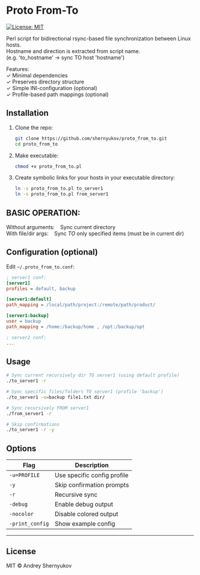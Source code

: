 # Proto From-To

[![License: MIT](https://img.shields.io/badge/License-MIT-yellow.svg)](LICENSE)

Perl script for bidirectional rsync-based file synchronization between Linux hosts.<br/>
Hostname and direction is extracted from script name.<br/> 
    (e.g. 'to_hostname' → sync TO host 'hostname')<br/>

Features:<br/>
✓ Minimal dependencies<br/>
✓ Preserves directory structure<br/>
✓ Simple INI-configuration (optional)<br/>
✓ Profile-based path mappings (optional)<br/>

## Installation
1. Clone the repo:
   ```bash
   git clone https://github.com/shernyukov/proto_from_to.git
   cd proto_from_to
   ```
2. Make executable:
   ```bash
   chmod +x proto_from_to.pl
   ```
3. Create symbolic links for your hosts in your executable directory:
   ```bash
   ln -s proto_from_to.pl to_server1
   ln -s proto_from_to.pl from_server1
   ```
## BASIC OPERATION:

  Without arguments:&nbsp;&nbsp;&nbsp;&nbsp;Sync current directory<br>
  With file/dir args:&nbsp;&nbsp;&nbsp;&nbsp;Sync _TO_ only specified items (must be in current
                        dir)<br>


## Configuration (optional)
Edit `~/.proto_from_to.conf`:
```ini
; server1 conf:
[server1]
profiles = default, backup

[server1:default]
path_mapping = /local/path/project:/remote/path/product/

[server1:backup]
user = backup
path_mapping = /home:/backup/home , /opt:/backup/opt

; server2 conf:
...

```

## Usage
  ```bash
  # Sync current recursively dir TO server1 (using default profile)
  ./to_server1 -r

  # Sync specific files/folders TO server1 (profile 'backup')
  ./to_server1 -u=backup file1.txt dir/

  # Sync recursively FROM server1
  ./from_server1 -r

  # Skip confirmations
  ./to_server1 -r -y
  ```

## Options
| Flag           | Description                          |
|----------------|--------------------------------------|
| `-u=PROFILE`   | Use specific config profile          |
| `-y`           | Skip confirmation prompts            |
| `-r`           | Recursive sync                       |
| `-debug`       | Enable debug output                  |
| `-nocolor`     | Disable colored output               |
| `-print_config`| Show example config                  |


---

## License
MIT © Andrey Shernyukov
